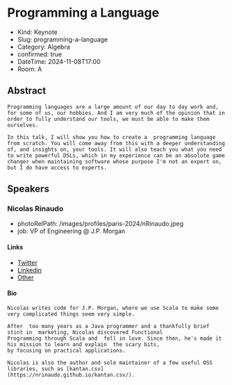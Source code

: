 # Programming a Language

- Kind: Keynote
- Slug: programming-a-language
- Category: Algebra
- confirmed: true
- DateTime: 2024-11-08T17:00
- Room: A

## Abstract

```
Programming languages are a large amount of our day to day work and, for some of us, our hobbies. And I am very much of the opinion that in order to fully understand our tools, we must be able to make them ourselves.

In this talk, I will show you how to create a  programming language from scratch. You will come away from this with a deeper understanding of, and insights on, your tools. It will also teach you what you need to write powerful DSLs, which in my experience can be an absolute game changer when maintaining software whose purpose I'm not an expert on, but I do have access to experts.
```

## Speakers

### Nicolas Rinaudo

- photoRelPath: /images/profiles/paris-2024/nRinaudo.jpeg
- job: VP of Engineering @ J.P. Morgan

#### Links

- [Twitter](https://x.com/NicolasRinaudo)
- [Linkedin](https://www.linkedin.com/in/nicolasrinaudo)
- [Other](https://nrinaudo.github.io/)

#### Bio

```
Nicolas writes code for J.P. Morgan, where we use Scala to make some very complicated things seem very simple.

After  too many years as a Java programmer and a thankfully brief stint in  marketing, Nicolas discovered Functional
Programming through Scala and  fell in love. Since then, he's made it his mission to learn and explain  the scary bits,
by focusing on practical applications.

Nicolas is also the author and sole maintainer of a few useful OSS libraries, such as [kantan.csv](https://nrinaudo.github.io/kantan.csv/).
```
